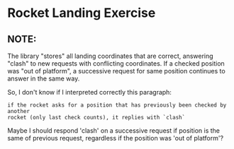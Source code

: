 # Rocket Landing Exercise

## NOTE:
The library "stores" all landing coordinates that are correct, answering "clash" to new requests with conflicting coordinates.
If a checked position was "out of platform", a successive request for same position continues to answer in the same way.

So, I don't know if I interpreted correctly this paragraph:
```
if the rocket asks for a position that has previously been checked by another 
rocket (only last check counts), it replies with `clash`
```
Maybe I should respond 'clash' on a successive request if position is the same of previous request, regardless if the position was 'out of platform'?

  
  

